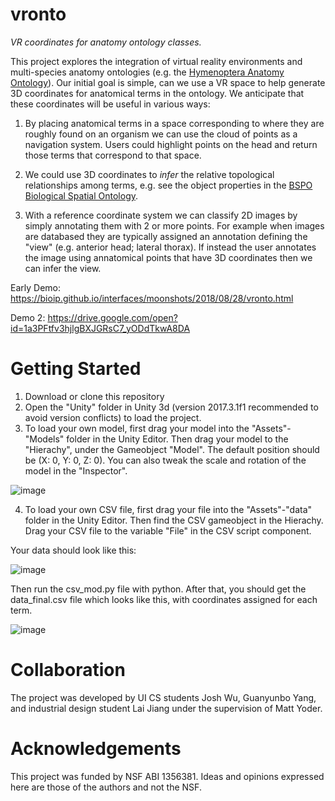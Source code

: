 # vronto

_VR coordinates for anatomy ontology classes._

This project explores the integration of virtual reality environments and multi-species anatomy ontologies (e.g. the [Hymenoptera Anatomy Ontology](http://portal.hymao.org)).  Our initial goal is simple, can we use a VR space to help generate 3D coordinates for anatomical terms in the ontology.  We anticipate that these coordinates will be useful in various ways:

1) By placing anatomical terms in a space corresponding to where they are roughly found on an organism we can use the cloud of points as a navigation system.  Users could highlight points on the head and return those terms that correspond to that space.

2) We could use 3D coordinates to _infer_ the relative topological relationships among terms, e.g. see the object properties in the [BSPO Biological Spatial Ontology](http://www.obofoundry.org/ontology/bspo.html).

3) With a reference coordinate system we can classify 2D images by simply annotating them with 2 or more points.  For example when images are databased they are typically assigned an annotation defining the "view" (e.g. anterior head; lateral thorax).  If instead the user annotates the image using annatomical points that have 3D coordinates then we can infer the view.

Early Demo: https://bioip.github.io/interfaces/moonshots/2018/08/28/vronto.html

Demo 2: https://drive.google.com/open?id=1a3PFtfv3hjlgBXJGRsC7_yODdTkwA8DA

# Getting Started

1) Download or clone this repository
2) Open the "Unity" folder in Unity 3d (version 2017.3.1f1 recommended to avoid version conflicts) to load the project.
3) To load your own model, first drag your model into the "Assets"-"Models" folder in the Unity Editor. Then drag your model to the "Hierachy", under the Gameobject "Model". The default position should be (X: 0, Y: 0, Z: 0). You can also tweak the scale and rotation of the model in the "Inspector".

![image](https://user-images.githubusercontent.com/36896710/53604222-7f0ab300-3b79-11e9-809e-2dd6243353e1.png)

4) To load your own CSV file, first drag your file into the "Assets"-"data" folder in the Unity Editor. Then find the CSV gameobject in the Hierachy. Drag your CSV file to the variable "File" in the CSV script component.

Your data should look like this:

![image](https://user-images.githubusercontent.com/36896710/54091682-e2060200-4350-11e9-9435-8fd497542208.png)

Then run the csv_mod.py file with python. After that, you should get the data_final.csv file which looks like this, with coordinates assigned for each term.

![image](https://user-images.githubusercontent.com/36896710/54091708-1bd70880-4351-11e9-9f78-a6272d1a0a08.png)


# Collaboration

The project was developed by UI CS students Josh Wu, Guanyunbo Yang, and industrial design student Lai Jiang under the supervision of Matt Yoder.

# Acknowledgements

This project was funded by NSF ABI 1356381. Ideas and opinions expressed here are those of the authors and not the NSF. 


